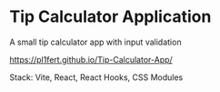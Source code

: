 # Tip Calculator Application

A small tip calculator app with input validation

https://pl1fert.github.io/Tip-Calculator-App/

Stack: Vite, React, React Hooks, CSS Modules
